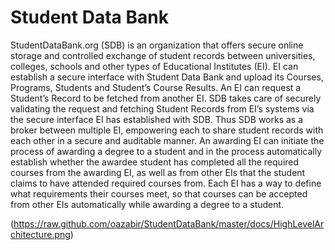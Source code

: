 # Student Data Bank
StudentDataBank.org (SDB) is an organization that offers secure online storage and controlled exchange of student records between universities, colleges, schools and other types of Educational Institutes (EI). EI can establish a secure interface with Student Data Bank and upload its Courses, Programs, Students and Student’s Course Results. An EI can request a Student’s Record to be fetched from another EI. SDB takes care of securely validating the request and fetching Student Records from EI’s systems via the secure interface EI has established with SDB. Thus SDB works as a broker between multiple EI, empowering each to share student records with each other in a secure and auditable manner. An awarding EI can initiate the process of awarding a degree to a student and in the process automatically establish whether the awardee student has completed all the required courses from the awarding EI, as well as from other EIs that the student claims to have attended required courses from. Each EI has a way to define what requirements their courses meet, so that courses can be accepted from other EIs automatically while awarding a degree to a student. 

(https://raw.github.com/oazabir/StudentDataBank/master/docs/HighLevelArchitecture.png)